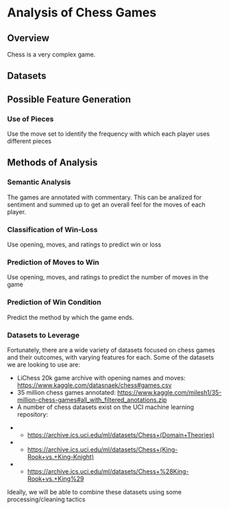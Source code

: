 # Analysis of Chess Games

## Overview
Chess is a very complex game.

## Datasets

## Possible Feature Generation

### Use of Pieces
Use the move set to identify the frequency with which each player uses different pieces

## Methods of Analysis

### Semantic Analysis
The games are annotated with commentary. This can be analized for sentiment and summed up to get an overall feel for the moves of each player.

### Classification of Win-Loss
Use opening, moves, and ratings to predict win or loss

### Prediction of Moves to Win
Use opening, moves, and ratings to predict the number of moves in the game

### Prediction of Win Condition
Predict the method by which the game ends.

### Datasets to Leverage
Fortunately, there are a wide variety of datasets focused on chess games and their outcomes, with varying features for each.
Some of the datasets we are looking to use are:
- LiChess 20k game archive with opening names and moves: https://www.kaggle.com/datasnaek/chess#games.csv
- 35 million chess games annotated: https://www.kaggle.com/milesh1/35-million-chess-games#all_with_filtered_anotations.zip
- A number of chess datasets exist on the UCI machine learning repository:
* - https://archive.ics.uci.edu/ml/datasets/Chess+(Domain+Theories)
* - https://archive.ics.uci.edu/ml/datasets/Chess+(King-Rook+vs.+King-Knight)
* - https://archive.ics.uci.edu/ml/datasets/Chess+%28King-Rook+vs.+King%29

Ideally, we will be able to combine these datasets using some processing/cleaning tactics
